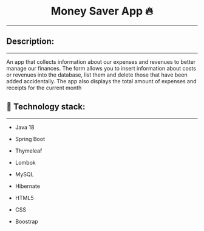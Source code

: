 
<h1 align="center">Money Saver App 🔥</h1>

***

<h2 align="left">Description:</h2>

---

<p align="left"> An app that collects information about our expenses and revenues to better manage our finances. The form allows you to insert information about costs or revenues into the database, list them and delete those that have been added accidentally. The app also displays the total amount of expenses and receipts for the current month
</p>

<h2 align="left"> 📀 Technology stack:</h2>

---

- Java 18

- Spring Boot

- Thymeleaf

- Lombok

- MySQL

- Hibernate

- HTML5

- CSS

- Boostrap
